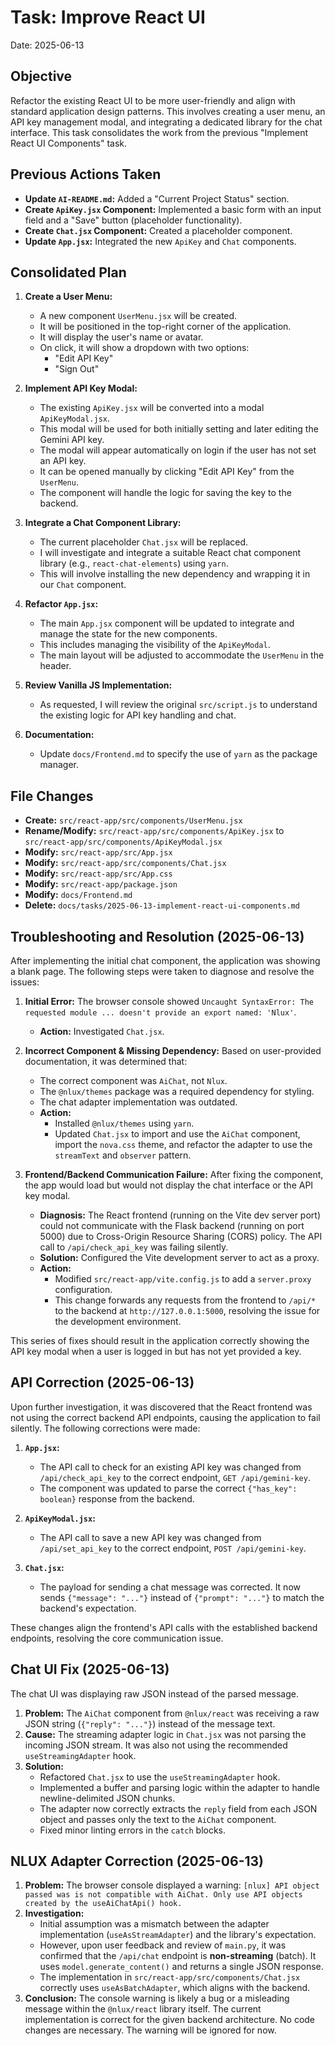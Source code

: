 # Task: Improve React UI

Date: 2025-06-13

## Objective

Refactor the existing React UI to be more user-friendly and align with standard application design patterns. This involves creating a user menu, an API key management modal, and integrating a dedicated library for the chat interface. This task consolidates the work from the previous "Implement React UI Components" task.

## Previous Actions Taken

*   **Update `AI-README.md`:** Added a "Current Project Status" section.
*   **Create `ApiKey.jsx` Component:** Implemented a basic form with an input field and a "Save" button (placeholder functionality).
*   **Create `Chat.jsx` Component:** Created a placeholder component.
*   **Update `App.jsx`:** Integrated the new `ApiKey` and `Chat` components.

## Consolidated Plan

1.  **Create a User Menu:**
    *   A new component `UserMenu.jsx` will be created.
    *   It will be positioned in the top-right corner of the application.
    *   It will display the user's name or avatar.
    *   On click, it will show a dropdown with two options:
        *   "Edit API Key"
        *   "Sign Out"

2.  **Implement API Key Modal:**
    *   The existing `ApiKey.jsx` will be converted into a modal `ApiKeyModal.jsx`.
    *   This modal will be used for both initially setting and later editing the Gemini API key.
    *   The modal will appear automatically on login if the user has not set an API key.
    *   It can be opened manually by clicking "Edit API Key" from the `UserMenu`.
    *   The component will handle the logic for saving the key to the backend.

3.  **Integrate a Chat Component Library:**
    *   The current placeholder `Chat.jsx` will be replaced.
    *   I will investigate and integrate a suitable React chat component library (e.g., `react-chat-elements`) using `yarn`.
    *   This will involve installing the new dependency and wrapping it in our `Chat` component.

4.  **Refactor `App.jsx`:**
    *   The main `App.jsx` component will be updated to integrate and manage the state for the new components.
    *   This includes managing the visibility of the `ApiKeyModal`.
    *   The main layout will be adjusted to accommodate the `UserMenu` in the header.

5.  **Review Vanilla JS Implementation:**
    *   As requested, I will review the original `src/script.js` to understand the existing logic for API key handling and chat.

6.  **Documentation:**
    *   Update `docs/Frontend.md` to specify the use of `yarn` as the package manager.

## File Changes

*   **Create:** `src/react-app/src/components/UserMenu.jsx`
*   **Rename/Modify:** `src/react-app/src/components/ApiKey.jsx` to `src/react-app/src/components/ApiKeyModal.jsx`
*   **Modify:** `src/react-app/src/App.jsx`
*   **Modify:** `src/react-app/src/components/Chat.jsx`
*   **Modify:** `src/react-app/src/App.css`
*   **Modify:** `src/react-app/package.json`
*   **Modify:** `docs/Frontend.md`
*   **Delete:** `docs/tasks/2025-06-13-implement-react-ui-components.md`

## Troubleshooting and Resolution (2025-06-13)

After implementing the initial chat component, the application was showing a blank page. The following steps were taken to diagnose and resolve the issues:

1.  **Initial Error:** The browser console showed `Uncaught SyntaxError: The requested module ... doesn't provide an export named: 'Nlux'`.
    *   **Action:** Investigated `Chat.jsx`.

2.  **Incorrect Component & Missing Dependency:** Based on user-provided documentation, it was determined that:
    *   The correct component was `AiChat`, not `Nlux`.
    *   The `@nlux/themes` package was a required dependency for styling.
    *   The chat adapter implementation was outdated.
    *   **Action:**
        *   Installed `@nlux/themes` using `yarn`.
        *   Updated `Chat.jsx` to import and use the `AiChat` component, import the `nova.css` theme, and refactor the adapter to use the `streamText` and `observer` pattern.

3.  **Frontend/Backend Communication Failure:** After fixing the component, the app would load but would not display the chat interface or the API key modal.
    *   **Diagnosis:** The React frontend (running on the Vite dev server port) could not communicate with the Flask backend (running on port 5000) due to Cross-Origin Resource Sharing (CORS) policy. The API call to `/api/check_api_key` was failing silently.
    *   **Solution:** Configured the Vite development server to act as a proxy.
    *   **Action:**
        *   Modified `src/react-app/vite.config.js` to add a `server.proxy` configuration.
        *   This change forwards any requests from the frontend to `/api/*` to the backend at `http://127.0.0.1:5000`, resolving the issue for the development environment.

This series of fixes should result in the application correctly showing the API key modal when a user is logged in but has not yet provided a key.

## API Correction (2025-06-13)

Upon further investigation, it was discovered that the React frontend was not using the correct backend API endpoints, causing the application to fail silently. The following corrections were made:

1.  **`App.jsx`:**
    *   The API call to check for an existing API key was changed from `/api/check_api_key` to the correct endpoint, `GET /api/gemini-key`.
    *   The component was updated to parse the correct `{"has_key": boolean}` response from the backend.

2.  **`ApiKeyModal.jsx`:**
    *   The API call to save a new API key was changed from `/api/set_api_key` to the correct endpoint, `POST /api/gemini-key`.

3.  **`Chat.jsx`:**
    *   The payload for sending a chat message was corrected. It now sends `{"message": "..."}` instead of `{"prompt": "..."}` to match the backend's expectation.

These changes align the frontend's API calls with the established backend endpoints, resolving the core communication issue.

## Chat UI Fix (2025-06-13)

The chat UI was displaying raw JSON instead of the parsed message.

1.  **Problem:** The `AiChat` component from `@nlux/react` was receiving a raw JSON string (`{"reply": "..."}`) instead of the message text.
2.  **Cause:** The streaming adapter logic in `Chat.jsx` was not parsing the incoming JSON stream. It was also not using the recommended `useStreamingAdapter` hook.
3.  **Solution:**
    *   Refactored `Chat.jsx` to use the `useStreamingAdapter` hook.
    *   Implemented a buffer and parsing logic within the adapter to handle newline-delimited JSON chunks.
    *   The adapter now correctly extracts the `reply` field from each JSON object and passes only the text to the `AiChat` component.
    *   Fixed minor linting errors in the `catch` blocks.

## NLUX Adapter Correction (2025-06-13)

1.  **Problem:** The browser console displayed a warning: `[nlux] API object passed was is not compatible with AiChat. Only use API objects created by the useAiChatApi() hook.`
2.  **Investigation:**
    *   Initial assumption was a mismatch between the adapter implementation (`useAsStreamAdapter`) and the library's expectation.
    *   However, upon user feedback and review of `main.py`, it was confirmed that the `/api/chat` endpoint is **non-streaming** (batch). It uses `model.generate_content()` and returns a single JSON response.
    *   The implementation in `src/react-app/src/components/Chat.jsx` correctly uses `useAsBatchAdapter`, which aligns with the backend.
3.  **Conclusion:** The console warning is likely a bug or a misleading message within the `@nlux/react` library itself. The current implementation is correct for the given backend architecture. No code changes are necessary. The warning will be ignored for now.

